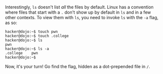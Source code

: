 Interestingly, `ls` doesn't list _all_ the files by default.
Linux has a convention where files that start with a `.` don't show up by default in `ls` and in a few other contexts.
To view them with `ls`, you need to invoke `ls` with the `-a` flag, as so:

```console
hacker@dojo:~$ touch pwn
hacker@dojo:~$ touch .college
hacker@dojo:~$ ls
pwn
hacker@dojo:~$ ls -a
.college	pwn
hacker@dojo:~$
```

Now, it's your turn!
Go find the flag, hidden as a dot-prepended file in `/`.
